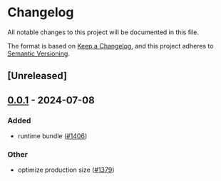 # Changelog
All notable changes to this project will be documented in this file.

The format is based on [Keep a Changelog](https://keepachangelog.com/en/1.0.0/),
and this project adheres to [Semantic Versioning](https://semver.org/spec/v2.0.0.html).

## [Unreleased]

## [0.0.1](https://github.com/ErKeLost/farm/releases/tag/farmfe_plugin_bundle-v0.0.1) - 2024-07-08

### Added
- runtime bundle ([#1406](https://github.com/ErKeLost/farm/pull/1406))

### Other
- optimize production size ([#1379](https://github.com/ErKeLost/farm/pull/1379))
